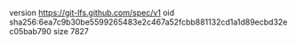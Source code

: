 version https://git-lfs.github.com/spec/v1
oid sha256:6ea7c9b30be5599265483e2c467a52fcbb881132cd1a1d89ecbd32ec05bab790
size 7827
